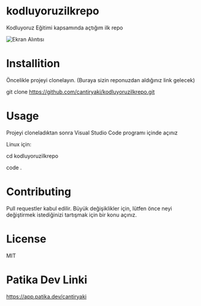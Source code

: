 # kodluyoruzilkrepo
Kodluyoruz Eğitimi kapsamında açtığım ilk repo

![Ekran Alıntısı](https://user-images.githubusercontent.com/76623585/186943484-ecac8f47-8e31-4edc-a16a-167afad3cdb9.PNG)


# Installition
Öncelikle projeyi clonelayın. (Buraya sizin reponuzdan aldığınız link gelecek)

git clone https://github.com/cantiryaki/kodluyoruzilkrepo.git

# Usage 

Projeyi cloneladıktan sonra Visual Studio Code programı içinde açınız

Linux için:

cd kodluyoruzilkrepo

code .

# Contributing

Pull requestler kabul edilir. Büyük değişiklikler için, lütfen önce neyi değiştirmek istediğinizi tartışmak için bir konu açınız.

# License 
  MIT
#  Patika Dev Linki 
https://app.patika.dev/cantiryaki
